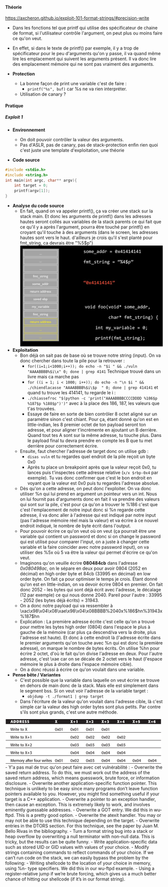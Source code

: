 


#### **Théorie**
https://axcheron.github.io/exploit-101-format-strings/#precision-write
- Dans les fonctions tel que printf qui utilise des spécificateur de chaine de format, si l'utilisateur contrôle l'argument, on peut plus ou moins faire ce qu'on veut. 
- En effet, si dans le texte de printf() par exemple, il y a trop de spécificateur pour le peu d'arguments qu'on y passe, il va quand même lire les emplacement qui suivent les arguments présent. Il va donc lire des emplacement mémoire qui ne sont pas vraiment des arguments.

- **Protection**
	- La bonne façon de print une variable c'est de faire :
		- `printf("%s", buf)` car %s ne va rien interpréter.
	- Utilisation de canary ?
#### **Pratique**

##### **Exploit 1**

- **Environnement**
	- On doit pouvoir contrôler la valeur des arguments. 
	- Pas d'ASLR, pas de canary, pas de stack-protection enfin rien quoi c'est juste une template d'exploitation, une théorie

- **Code source**
```C
#include <stdio.h>
#include <string.h>
int main(int argc, char** argv){
	int target = 0;
	printf(argv[1]);
}
```
- **Analyse du code source**
	- En fait, quand on va appeler printf(), ça va créer une stack sur la stack main. Et donc les arguments de printf() dans les adresses hautes seront collés aux variables de la stack parents ce qui fait que ce qu'il y a après l'argument, pourra être touché par printf() en croyant qu'il touche à des arguments (dans le screen, les adresses hautes sont vers le haut. d'ailleurs je crois qu'il s'est planté pour fmt_string, ca devrais être "%5$p")
![Pasted image 20240229161729.png](https://github.com/PavelSmerdiakov/Security-Notes/blob/main/Pasted%20image%2020240229161729.png)
- **Exploitation**
	- Bon déjà on sait pas de base où se trouve notre string (input). On va donc chercher dans toute la pile pour la retrouver :
		- `for((i=1;i<1000;i++)); do echo -n "$i " && ./vuln "AAAABBBB%$i\x" 0; done | grep 4141`  Technique trouvé dans un livre mais ca marche pas
		- `for ((i = 1; i < 1000; i++)); do echo -n "\n $i " && ./chiendlacasse "AAAABBBB%$i\$p  " 0; done | grep 414141` et quand tu trouve les 414141, tu regarde le i :
		- `./chiassefroc "$(python -c 'print("AAAABBBBCCCCDDDD %186$p %187$p %188$p")')"` avec à la place des 186, 187, les valeurs que t'as trouvées.
		- Essaye de faire en sorte de bien contrôler 8 octet aligné sur un paramètre sinon c'est chiant. Pour ça, étant donné qu'on est en little-indian, les 8 premier octet de ton payload seront ton adresse, et pour aligner t'incrémente en ajoutant un B derrière. Quand tout tes A sont sur la même adresse, tu touche plus. Dans le payload final tu devra prendre en compte les B que tu met derrière pour correctement écrire.
	- Ensuite, faut chercher l'adresse de target donc on utilise gdb :
		- `disas vuln` et tu regardes quel endroit de la pile reçoit un byte 0x0
		- Après tu place un breakpoint après que la valeur reçoit 0x0, tu lances puis t'inspectes cette adresse relative (`x/x $rbp-0x4` par exemple). Tu vas donc confirmer que c'est le bon endroit en voyant que la valeur est 0x0 puis tu regardes l'adresse absolue.
	- Dès qu'on a cette adresse, on peut donc l'exploiter. On va donc utiliser %n qui lui prend en argument un pointeur vers un int. Nous on lui fournit pas d'arguments donc en fait il va prendre des valeurs qui sont sur la pile, c'est pour ça qu'on a trouver le %186 c'est que c'est l'emplacement de notre input donc si %n regarde cette adresse, il va donc aller à l'adresse qui est indiqué par notre input (pas l'adresse mémoire réel mais la valeur) et va écrire à ce nouvel endroit indiqué, le nombre de byte écrit dans l'output.
	- Pour pouvoir écrire ce qu'on veut où on veut (ça pourrait être une variable qui contient un password et donc si on change le password qui est utilisé pour comparer l'input, on a juste à changer cette variable et la faire coincider avec notre password input), on va utiliser des %5x où 5 va être la valeur qui permet d'écrire ce qu'on veut.
	- Imaginons qu'on veuille écrire **080484cb** dans l'adresse *0x080498ac*, on le sépare en deux pour avoir 0804 (2052 en décimal) en high order byte et 84cb (33995 en décimal) en low order byte. On fait ça pour optimiser le temps je crois. Étant donné qu'on est en little-indian, on va devoir écrire 0804 en premier. On fait donc 2052 - les bytes qui sont déjà écrit avec l'adresse, le décalage (12 par exemple) ce qui nous donne 2040. Pareil pour l'autre : 33995 - 2052 (les bytes déjà écrits) = 31943.
	- On a donc notre payload qui va ressembler à \\xac\\x98\\x04\\x08\\xae\\x98\\x04\\x08BBBB%2040x%186$hn%31943x%187\$hn
	- Explication : La première adresse écrite c'est celle qu'on a trouvé pour mettre les bytes high order (0804) dans l'espace le plus à gauche de la mémoire (car plus ça descend/va vers la droite, plus l'adresse est haute). Et donc à cette endroit là (l'adresse écrite dans le premier arguments qu'on touche avec %n qui est donc la première adresse), on marque le nombre de bytes écrits. On utilise %hn pour écrire 2 octet, d'où le fait qu'on divise l'adresse en deux. Pour l'autre adresse, c'est \\xae car on se décale de 2 octet vers le haut (l'espace mémoire le plus à droite dans l'espace mémoire cible).
	- On a donc réussi à écrire ce qu'on voulait dans une variable.
- **Pense bête / Variantes**
	- C'est possible que la variable dans laquelle on veut écrire se trouve en dehors de main donc de la stack. Mais elle est simplement dans le segment bss. Si on veut voir l'adresse de la variable target :
		- `objdump -t ./format1 | grep target`
	- Dans l'écriture de la valeur qu'on voulait dans l'adresse cible, là c'est simple car la valeur des high order bytes sont plus petits. Par contre s'ils sont plus grands, c'est une autre méthode.
 
![Pasted image 20240301225307.png](https://github.com/PavelSmerdiakov/Security-Notes/blob/main/Pasted%20image%2020240301225307.png)
	- Y'a pas mal de truc qu'on peut faire avec cet vulnérabilité :
		- Overwrite the saved return address. To do this, we must work out the address of the saved return address, which means guesswork, brute force, or information disclosure.
		- Overwrite another application-specific function pointer. This technique is unlikely to be easy since many programs don’t leave function pointers available to you. However, you might find something useful if your target is a C++ application.
		- Overwrite a pointer to an exception handler, then cause an exception. This is extremely likely to work, and involves eminently guessable addresses.
		- Overwrite a GOT entry. We did this in wu-ftpd. This is a pretty good option.
		- Overwrite the atexit handler. You may or may not be able to use this technique depending on the target.
		- Overwrite entries in the DTORS section. For this technique, see the paper by Juan M. Bello Rivas in the bibliography.
		- Turn a format string bug into a stack or heap overflow by overwriting a null terminator with non-null data. This is tricky, but the results can be quite funny.
		- Write application-specific data such as stored UID or GID values with values of your choice.
		- Modify strings containing commands to reflect commands of your choice. If we can’t run code on the stack, we can easily bypass the problem by the following:
			- Writing shellcode to the location of your choice in memory, using %n- type specifiers. We did this in our wu-ftpd example.
			- Using a register-relative jump if we’re brute forcing, which gives us a much better chance of hitting our shellcode (if it’s in our format string).
